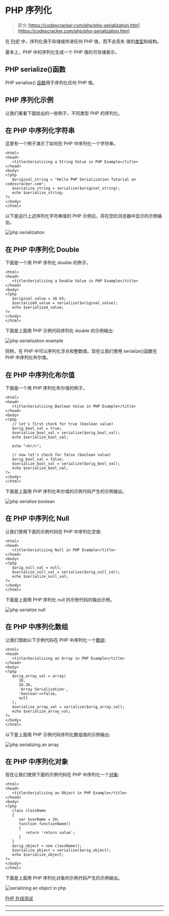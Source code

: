 # PHP 序列化

> 原文:[https://codescracker.com/php/php-serialization.htm](https://codescracker.com/php/php-serialization.htm)

在 [PHP](/php/index.htm) 中，序列化用于存储或传递任何 PHP 值，而不会丢失 值的[类型](/php/php-data-types.htm)和结构。

基本上，PHP 中的序列化生成一个 PHP 值的可存储表示。

## PHP serialize()函数

PHP serialize() [函数](/php/php-functions.htm)用于序列化任何 PHP 值。

## PHP 序列化示例

让我们看看下面给出的一些例子，不同类型 PHP 的序列化。

## 在 PHP 中序列化字符串

这里有一个例子演示了如何在 PHP 中序列化一个字符串。

```
<html>
<head>
   <title>Serializing a String Value in PHP Example</title>
</head>
<body>
<?php
   $original_string = "Hello PHP Serialization Tutorial on codescracker.com";
   $serialize_string = serialize($original_string);
   echo $serialize_string;
?>
</body>
</html>
```

以下是运行上述序列化字符串值的 PHP 示例后，将在您的浏览器中显示的示例输出。

![php serialization](../Images/5271f14555ebc6b5f62329b6e94b3404.png)

## 在 PHP 中序列化 Double

下面是一个用 PHP 序列化 double 的例子。

```
<html>
<head>
   <title>Serializing a Double Value in PHP Example</title>
</head>
<body>
<?php
   $original_value = 10.65;
   $serialized_value = serialize($original_value);
   echo $serialized_value;
?>
</body>
</html>
```

下面是上面用 PHP 示例代码序列化 double 的示例输出:

![php serialization example](../Images/e1e983ffa464c5ed4c90e05e8dcc9b3d.png)

同样，在 PHP 中可以序列化浮点和整数值。现在让我们使用 serialize()函数在 PHP 中序列化布尔值。

## 在 PHP 中序列化布尔值

下面是一个用 PHP 序列化布尔值的例子。

```
<html>
<head>
   <title>Serializing Boolean Value in PHP Example</title>
</head>
<body>
<?php
   // let's first check for true (boolean value)
   $orig_bool_val = true;
   $serialize_bool_val = serialize($orig_bool_val);
   echo $serialize_bool_val;

   echo "<hr/>";

   // now let's check for false (boolean value)
   $orig_bool_val = false;
   $serialize_bool_val = serialize($orig_bool_val);
   echo $serialize_bool_val;
?>
</body>
</html>
```

下面是上面用 PHP 序列化布尔值的示例代码产生的示例输出。

![php serialize boolean](../Images/1aadce121fa76bf2f709bb157085df71.png)

## 在 PHP 中序列化 Null

让我们使用下面的示例代码在 PHP 中序列化空值:

```
<html>
<head>
   <title>Serializing Null in PHP Example</title>
</head>
<body>
<?php
   $orig_null_val = null;
   $serialize_null_val = serialize($orig_null_val);
   echo $serialize_null_val;
?>
</body>
</html>
```

下面是上面用 PHP 序列化 null 的示例代码的输出示例。

![php serialize null](../Images/e3c1e7a0e6c3a5f76c376e40b66eaa8c.png)

## 在 PHP 中序列化数组

让我们借助以下示例代码在 PHP 中序列化一个[数组](/php/php-arrays.htm):

```
<html>
<head>
   <title>Serializing an Array in PHP Example</title>
</head>
<body>
<?php
   $orig_array_val = array(
      10,
      10.26,
      'Array Serialization',
      'boolean'=>false,
      null
   );
   $serialize_array_val = serialize($orig_array_val);
   echo $serialize_array_val;
?>
</body>
</html>
```

以下是上面用 PHP 示例代码序列化数组值的示例输出:

![php serializing an array](../Images/06eab2be672f190929cbc1e01396e213.png)

## 在 PHP 中序列化对象

现在让我们使用下面的示例代码在 PHP 中序列化一个[对象](/php/php-classes-objects.htm):

```
<html>
<head>
   <title>Serializing an Object in PHP Example</title>
</head>
<body>
<?php
   class className
   {
      var $varName = 20;
      function functionName()
      {
         return 'return value';
      }
   }
   $orig_object = new className();
   $serialize_object = serialize($orig_object);
   echo $serialize_object;
?>
</body>
</html>
```

下面是上面用 PHP 序列化对象的示例代码产生的示例输出。

![serializing an object in php](../Images/d2d12335bced258b05dd605d6a2640ff.png)

[PHP 在线测试](/exam/showtest.php?subid=8)

* * *

* * *